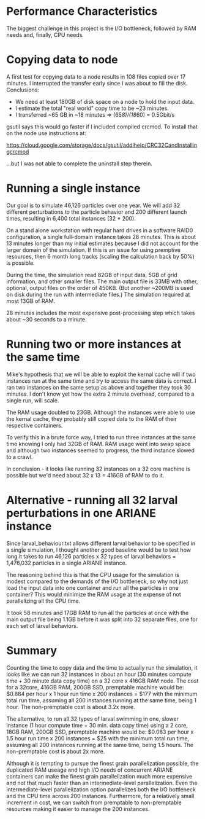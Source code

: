 # Performance Characteristics

The biggest challenge in this project is the I/O bottleneck, followed by RAM needs and, finally, CPU needs.

# Copying data to node

A first test for copying data to a
node results in 108 files copied over
17 minutes.  I interrupted the transfer
early since I was about to fill the disk.
Conclusions:

 + We need at least 180GB of disk space on a node to hold the input data.
 + I estimate the total "real world" copy time to be ~23 minutes.
 + I transferred ~65 GB in ~18 minutes => (65*8)/(18*60) = 0.5Gbit/s

gsutil says this would go faster if I
included compiled crcmod.  To install that on
the node use instructions at:

https://cloud.google.com/storage/docs/gsutil/addlhelp/CRC32CandInstallingcrcmod

...but I was not able to complete the uninstall step therein.

# Running a single instance

Our goal is to simulate 46,126 particles over one year.
We will add 32 different perturbations to the particle
behavior and 200 different launch times, resulting in
6,400 total instances (32 * 200).

On a stand alone workstation with regular hard drives
in a software RAID0 configuration, a single full-domain
instance takes 28 minutes.  This is about 13 minutes longer
than my initial estimates because I did not account for
the larger domain of the simulation.  If this
is an issue for using premptive resources, then 6 month
long tracks (scaling the calculation back by 50%) is
possible.

During the time, the simulation read 82GB of input data,
5GB of grid information, and other smaller files.  The
main output file is 33MB with other, optional, output
files on the order of 450KB.  (But another ~200MB is
used on disk during the run with intermediate files.)
The simulation required at most 13GB of RAM.

28 minutes includes the most expensive post-processing step
which takes about ~30 seconds to a minute.

# Running two or more instances at the same time

Mike's hypothesis that we will be able to exploit the
kernal cache will if two instances run at the same
time and try to access the same data is correct.  I ran
two instances on the same setup as above and together they
took 30 minutes.  I don't know yet how the extra 2 minute
overhead, compared to a single run, will scale.

The RAM usage doubled to 23GB.  Although the instances were
able to use the kernal cache, they probably still copied
data to the RAM of their respective containers.

To verify this in a brute force way, I tried to run
three instances at the same time knowing I only had
32GB of RAM.  RAM usage went into swap space and although
two instances seemed to progress, the third instance
slowed to a crawl.

In conclusion - it looks like running 32 instances
on a 32 core machine is possible but we'd need about
32 x 13 = 416GB of RAM to do it.

# Alternative - running all 32 larval perturbations in one ARIANE instance

Since larval_behaviour.txt allows different larval behavior to
be specified in a single simulation, I thought another good baseline would
be to test how long it takes to run
46,126 particles x 32 types of larval behaviors = 1,476,032 particles
in a single ARIANE instance.

The reasoning behind this is that the CPU usage for the simulation is
modest compared to the demands of the I/O bottleneck, so why not just
load the input data into one container and run all the particles in
one container? This would minimize the RAM usage at the expense of not
parallelizing all the CPU time.

It took 58 minutes and 17GB RAM to run all the particles at once with
the main output file being 1.1GB before it was split into 32 separate
files, one for each set of larval behaviors.

# Summary

Counting the time to copy data and the time to actually
run the simulation, it looks like we can run 32 instances
in about an hour (30 minutes compute time + 30 minute data
copy time) on a 32 core x 416GB RAM node.  The cost
for a 32core, 416GB RAM, 200GB SSD, premptable machine would be:
$0.884 per hour x 1 hour run time x 200 instances = $177 
with the minimum total run time, assuming all 200 instances
running at the same time, being 1 hour.  The non-premptable
cost is about 3.2x more.

The alternative, to run all 32 types of larval swimming in
one, slower instance (1 hour compute time + 30 min. data copy time)
using a 2 core, 18GB RAM, 200GB SSD, premptable machine would be:
$0.083 per hour x 1.5 hour run time x 200 instances = $25 
with the minimum total run time, assuming all 200 instances
running at the same time, being 1.5 hours.  The non-premptable
cost is about 2x more.

Although it is tempting to pursue the finest grain parallelization
possible, the duplicated RAM useage and high I/O needs of concurrent
ARIANE containers can make the finest grain parallelization much more
expensive and not that much faster than an intermediate-level
parallelization.  Even the intermediate-level parallelization option
parallelizes both the I/O bottleneck and the CPU time across 200 instances.
Furthermore, for a relatively small increment in cost, we can switch
from premptable to non-premptable resources making it easier to
manage the 200 instances.

